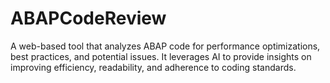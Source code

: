 # ABAPCodeReview
A web-based tool that analyzes ABAP code for performance optimizations, best practices, and potential issues. It leverages AI to provide insights on improving efficiency, readability, and adherence to coding standards.
